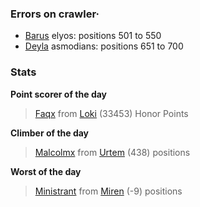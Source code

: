 ### Errors on crawler·
- [Barus](/#/ranking/Barus) elyos: positions 501 to 550
- [Deyla](/#/ranking/Deyla) asmodians: positions 651 to 700


### Stats

**Point scorer of the day**
>[Faqx](/#/character/Loki/484337) from [Loki](/#/ranking/Loki)  (33453) Honor Points


**Climber of the day**
>[Malcolmx](/#/character/Urtem/1683645) from [Urtem](/#/ranking/Urtem)  (438) positions


**Worst of the day**
>[Ministrant](/#/character/Miren/30692) from [Miren](/#/ranking/Miren)  (-9) positions


